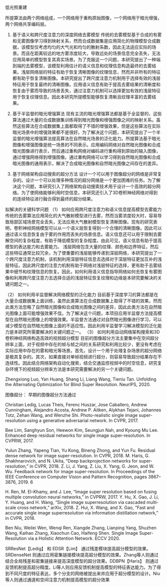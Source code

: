 低光照重建

所提算法由两个网络组成，一个网络用于重构原始图像，一个网络用于暗光增强，两个网络共享编码层。


1.	基于语义和跨尺度注意力的深度网络去雾模型
传统的去雾模型基于合成的有雾和无雾图像学习得到映射关系，然而合成数据集是应用简化的物理模型合成数据，该模型仅考虑均匀的大气光和均匀的散射系数，因此无法适应实际的场景。而且在距离较远的地方雾浓度较大，导致远处的场景信息完全丢失，无法应用简单的模型恢复其真实场景。为了克服这一个问题，本研究提出了一种端到端的去雾模型，该模型利用估计的语义信息和纹理信息构造最终的去雾结果。浅层网络层的特征有助于恢复清晰图像的纹理信息，然而并非所有的特征都有助于恢复清晰图像。本研究提出了跨尺度注意力机制用于选择有效的浅层特征用于恢复最终的清晰图像。应用语义信息有助于提高去雾结果的清晰度和恢复由于雾而导致的场景丢失，通过注意力机制可以选择更加有效的浅层特征用于恢复纹理信息。因此本研究所提模型能够恢复清晰且纹理丰富的去雾结果。

2.	基于半监督的暗光增强算法
现有主流的暗光增强算法都是基于全监督的，这些算法通过大量的合成数据集训练得到暗光图像和增强图像之间的映射关系。虽然这些算法在合成数据集上面都取得了不错的增强效果，但是这些算法在实际暗光场景中的增强效果都不是很好。为了解决这个问题，本研究提出了一个半监督的暗光增强算法提高算法在自然暗光场景的泛化能力。所提算法基于暗光图像和增强图像是统一场景的不同表示。应用编码网络对自然暗光图像和合成暗光图像进行表示，然后通过重构网络对编码进行重构得到原始的输入图像，通过增强网络得到增强图像。通过重构网络可以学习得到自然暗光图像和合成暗光图像的通用表示，解决了合成暗光图像和自然暗光图像之间存在的差异。

3.	基于网络架构自动搜索的超分方法
设计一个可以用于图像超分的网络是非常复杂的。设计一个可以处理多种情况的超分网络是一个更加困难的任务。为了解决这个问题，本研究引入了网络架构自动搜索技术用于设计一个高效的超分网络。为了使网络能够利用时空信息，本研究还引入了3D卷积神经网络对得到的连续特征进行融合得到最终的超分结果。




拟解决的关键科学问题
（1）	如何应用跨尺度注意力和语义信息提高模型去雾能力
传统的去雾算法应用简化的大气散射模型进行去雾，然而当雾浓度较大时，容易导致局部区域场景完全丢失，无法应用大气散射模型恢复清晰图像。现有的研究表明，卷积神经网络模型可以从一个语义层恢复得到一个合理的清晰图像。因此可以通过语义信息恢复由于雾的作用而丢失的场景信息。语义信息还可以用于限制去雾解空间的复杂程度，有助于降低模型的复杂程度。由此可见，语义信息有助于提高模型的表达能力和去雾能力。
浅层网络包含大量的纹理、颜色和边界特征，然后这些特征通常比较冗余，为了使重要的浅层能够传递到深层网络，本研究提出了一个跨尺度注意力机制，该机制利用深层特征信息去选择对于深层特征更加互补的浅层特征。因此跨尺度的注意力机制有助于网络对浅层特征的选择，更有助于去雾结果中细节和纹理信息的恢复。因此，如何利用语义信息指导网络如何去恢复有雾图像和利用跨尺度注意力去选择合适的浅层特征恢复纹理和边缘是本研究要解决的关键问题之一。



（2）	如何利用半监督解决网络模型的泛化能力
目前基于深度学习的算法都是在大量合成数据集上面训练，虽然此类算法在合成数据集上取得了不错的效果。然而此类方法忽略了自然暗光图像和合成暗光图像之间的差异，因此此类方法在自然暗光图像上面可能增强效果不佳。为了解决这个问题，本项目应用半监督方法提高模型在自然暗光图像上的增强效果。半监督方法通过对自然暗光图像进行学习，可以减少模型在自然暗光图像上面的不适应性。因此利用半监督学习解决模型的泛化能力是本研究所需要解决的关键问题之一。
（3）	如何利用自动网络架构搜索和3D卷积神经网络构造高效的视频超分模型
目前的图像超分方法主要集中在空间超分辨率上面，对于视频中存在的帧与帧之间的关系研究和利用比较少，更没有考虑在实际应用中存在的雾和暗光等场景。首先，设计一个用于处理复杂场景的超分网络是极其复杂的。其次，如果直接对单帧视频进行超分，则容易导致超分结果存在不连续性。因此结合网络架构自动化搜索，结合交通监控视频中的时空信息，研究复杂环境下的视频超分辨率方法是本研究需要解决的另一个关键问题。



Zhengxiong Luo, Yan Huang, Shang Li, Liang Wang, Tieniu Tan. Unfolding the Alternating Optimization for Blind Super Resolution. NeurIPS, 2020.

图像超分：
早期的图像超分方法通过


Christian Ledig, Lucas Theis, Ferenc Huszar, Jose Caballero, Andrew Cunningham, Alejandro Acosta, Andrew P. Aitken, Alykhan Tejani, Johannes Totz, Zehan Wang, and Wenzhe Shi. Photo-realistic single image super-resolution using a generative adversarial network. In CVPR, 2017.

Bee Lim, Sanghyun Son, Heewon Kim, Seungjun Nah, and Kyoung Mu Lee. Enhanced deep residual networks for single image super-resolution. In CVPRW, 2017.

Yulun Zhang, Yapeng Tian, Yu Kong, Bineng Zhong, and Yun Fu. Residual dense network for image super-resolution. In CVPR, 2018.
M. Haris, G. Shakhnarovich, and N. Ukita, “Deep backprojection networks for super-resolution,” in CVPR, 2018.
Z. Li, J. Yang, Z. Liu, X. Yang, G. Jeon, and W. Wu. Feedback network for image super-resolution. In Proceedings of the IEEE Conference on Computer Vision and Pattern Recognition, pages 3867–3876, 2019. 6

H. Ren, M. El-Khamy, and J. Lee, “Image super resolution based on fusing multiple convolution neural networks,” in CVPRW, 2017. 
Y. Hu, X. Gao, J. Li, Y. Huang, and H. Wang, “Single image superresolution via cascaded multi-scale cross network,” arXiv, 2018.
 Z. Hui, X. Wang, and X. Gao, “Fast and accurate single image superresolution via information distillation network,” in CVPR, 2018.

Ben Niu, Weilei Wen, Wenqi Ren, Xiangde Zhang, Lianping Yang, Shuzhen Wang, Kaihao Zhang, Xiaochun Cao, Haifeng Shen. Single Image Super-Resolution via a Holistic Attention Network. ECCV 2020.

SRResNet【Ledig】 和 EDSR【Lim】 通过残差模块提高超分模型的效果。SRDenseNet 则通过应用密集链接模块提高超分模型的效果。Zhang等人则通过结合全局残差和密集链接来提高深度模型的超分效果。DDBPN【Haris】 则通过反馈机制提高超分精度。Li等人则应用反馈机制提高模型的特征表达能力。为了得到不同尺度的特征表达，多个分支的网络被提出来并应用于超分模型的设计。Niu等人则通过通道和空间注意力机制提高模型的超分效果


